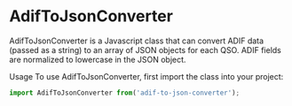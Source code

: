 # AdifToJsonConverter

AdifToJsonConverter is a Javascript class that can convert ADIF data (passed as a string) to an array of JSON objects for each QSO. ADIF fields are normalized to lowercase in the JSON object.

Usage
To use AdifToJsonConverter, first import the class into your project:

```javascript
import AdifToJsonConverter from('adif-to-json-converter');
```
